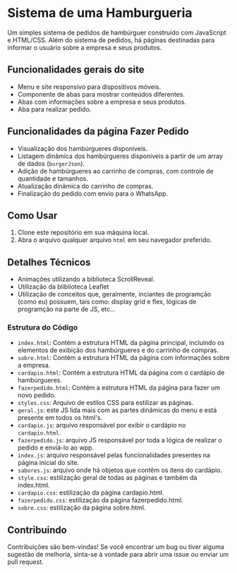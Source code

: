 # Sistema de uma Hamburgueria

Um simples sistema de pedidos de hambúrguer construído com JavaScript e HTML/CSS.
Além do sistema de pedidos, há páginas destinadas para informar o usuário sobre a empresa e seus produtos.

## Funcionalidades gerais do site
- Menu e site responsivo para dispositivos móveis.
- Componente de abas para mostrar conteúdos diferentes.
- Abas com informações sobre a empresa e seus produtos.
- Aba para realizar pedido.

## Funcionalidades da página Fazer Pedido
- Visualização dos hambúrgueres disponíveis.
- Listagem dinâmica dos hambúrgueres disponíveis a partir de um array de dados (`burgerJson`).
- Adição de hambúrgueres ao carrinho de compras, com controle de quantidade e tamanhos.
- Atualização dinâmica do carrinho de compras.
- Finalização do pedido com envio para o WhatsApp.

## Como Usar
1. Clone este repositório em sua máquina local.
2. Abra o arquivo qualquer arquivo `html` em seu navegador preferido.

## Detalhes Técnicos
- Animações utilizando a biblioteca ScrollReveal.
- Utilização da bliblioteca Leaflet
- Utilização de conceitos que, geralmente, inciantes de programção (como eu) possuem, tais como: display grid e flex, lógicas de programção na parte de JS, etc...

### Estrutura do Código

- `index.html`: Contém a estrutura HTML da página principal, incluindo os elementos de exibição dos hambúrgueres e do carrinho de compras.
- `sobre.html`: Contém a estrutura HTML da página com informações sobre a empresa.
- `cardapio.html`: Contém a estrutura HTML da página com o cardápio de hambúrgueres.
- `fazerpedido.html`: Contém a estrutura HTML da página para fazer um novo pedido.
- `styles.css`: Arquivo de estilos CSS para estilizar as páginas.
- `geral.js`: este JS lida mais com as partes dinâmicas do menu e está presente em todos os html's.
- `cardapio.js`: arquivo responsável por exibir o cardápio no `cardapio.html`.
- `fazerpedido.js`: arquivo JS responsável por toda a lógica de realizar o pedido e enviá-lo ao wpp.
- `index.js`: arquivo responsável pelas funcionalidades presentes na página inicial do site.
- `sabores.js`: arquivo onde há objetos que contêm os itens do cardápio.
- `style.css`: estilização geral de todas as páginas e também da index.html.
- `cardapio.css`: estilização da página cardapio.html.
- `fazerpedido.css`: estilização da página fazerpedido.html.
- `sobre.css`: estilização da página sobre.html.

## Contribuindo

Contribuições são bem-vindas! Se você encontrar um bug ou tiver alguma sugestão de melhoria, sinta-se à vontade para abrir uma issue ou enviar um pull request.

